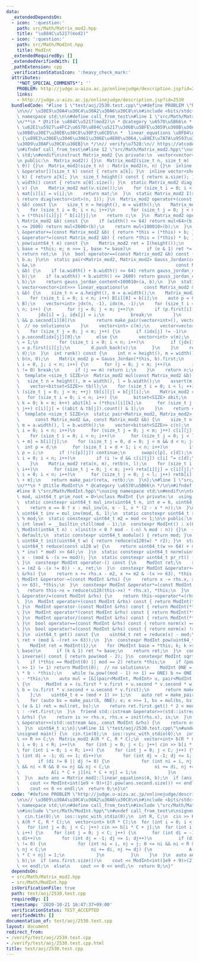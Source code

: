 ```yaml
---
data:
  _extendedDependsOn:
  - icon: ':question:'
    path: src/Math/Matrix_mod2.hpp
    title: "\u884C\u5217(mod2)"
  - icon: ':question:'
    path: src/Math/ModInt.hpp
    title: ModInt
  _extendedRequiredBy: []
  _extendedVerifiedWith: []
  _pathExtension: cpp
  _verificationStatusIcon: ':heavy_check_mark:'
  attributes:
    '*NOT_SPECIAL_COMMENTS*': ''
    PROBLEM: http://judge.u-aizu.ac.jp/onlinejudge/description.jsp?id=2530
    links:
    - http://judge.u-aizu.ac.jp/onlinejudge/description.jsp?id=2530
  bundledCode: "#line 1 \"test/aoj/2530.test.cpp\"\n#define PROBLEM \"http://judge.u-aizu.ac.jp/onlinejudge/description.jsp?id=2530\"\
    \n\n// \u30E9\u30A4\u30C4\u30A2\u30A6\u30C8\n\n#include <bits/stdc++.h>\nusing\
    \ namespace std;\n\n#define call_from_test\n#line 1 \"src/Math/Matrix_mod2.hpp\"\
    \n/**\n * @title \u884C\u5217(mod2)\n * @category \u6570\u5B66\n *  Gauss_Jordan(A,B)\
    \ \u62E1\u5927\u4FC2\u6570\u884C\u5217\u306B\u5BFE\u3059\u308B\u30AC\u30A6\u30B9\
    \u30B8\u30E7\u30EB\u30C0\u30F3\u6CD5\n *  linear_equations \u8FD4\u308A\u5024\
    \ {\u89E3\u306E\u3046\u3061\u306E\u4E00\u3064,\u89E3\u7A7A\u9593\u306E\u57FA\u5E95\
    \u30D9\u30AF\u30C8\u30EB}\n */\n// verify\u7528:\n// https://atcoder.jp/contests/bitflyer2018-final-open/tasks/bitflyer2018_final_d\n\
    \n#ifndef call_from_test\n#line 12 \"src/Math/Matrix_mod2.hpp\"\nusing namespace\
    \ std;\n#endif\n\nstruct Matrix_mod2 {\n private:\n  vector<vector<short>> a;\n\
    \n public:\n  Matrix_mod2() {}\n  Matrix_mod2(size_t n, size_t m) : a(n, vector<short>(m,\
    \ 0)) {}\n  Matrix_mod2(size_t n) : Matrix_mod2(n, n) {}\n  inline const vector<short>\
    \ &operator[](size_t k) const { return a[k]; }\n  inline vector<short> &operator[](size_t\
    \ k) { return a[k]; }\n  size_t height() const { return a.size(); }\n  size_t\
    \ width() const { return a[0].size(); }\n  static Matrix_mod2 diag(vector<int>\
    \ v) {\n    Matrix_mod2 mat(v.size());\n    for (size_t i = 0; i < v.size(); i++)\
    \ mat[i][i] = v[i];\n    return mat;\n  }\n  static Matrix_mod2 I(size_t n) {\
    \ return diag(vector<int>(n, 1)); }\n  Matrix_mod2 operator+(const Matrix_mod2\
    \ &b) const {\n    size_t n = height(), m = width();\n    Matrix_mod2 c(n, m);\n\
    \    for (size_t i = 0; i < n; i++)\n      for (size_t j = 0; j < m; j++) c[i][j]\
    \ = (*this)[i][j] ^ b[i][j];\n    return c;\n  }\n  Matrix_mod2 operator*(const\
    \ Matrix_mod2 &b) const {\n    if (width() <= 64) return mul<64>(b);\n    if (width()\
    \ <= 2600) return mul<2600>(b);\n    return mul<100010>(b);\n  }\n  Matrix_mod2\
    \ &operator+=(const Matrix_mod2 &b) { return *this = (*this) + b; }\n  Matrix_mod2\
    \ &operator*=(const Matrix_mod2 &b) { return *this = (*this) * b; }\n  Matrix_mod2\
    \ pow(uint64_t e) const {\n    Matrix_mod2 ret = I(height());\n    for (Matrix_mod2\
    \ base = *this; e; e >>= 1, base *= base)\n      if (e & 1) ret *= base;\n   \
    \ return ret;\n  }\n  bool operator==(const Matrix_mod2 &b) const { return a ==\
    \ b.a; }\n\n  static pair<Matrix_mod2, Matrix_mod2> Gauss_Jordan(const Matrix_mod2\
    \ &a,\n                                                     const Matrix_mod2\
    \ &b) {\n    if (a.width() + b.width() <= 64) return gauss_jordan_content<64>(a,\
    \ b);\n    if (a.width() + b.width() <= 2600) return gauss_jordan_content<2600>(a,\
    \ b);\n    return gauss_jordan_content<100010>(a, b);\n  }\n  static pair<vector<int>,\
    \ vector<vector<int>>> linear_equations(\n      const Matrix_mod2 &a, const vector<int>\
    \ &b) {\n    size_t n = a.height(), m = a.width();\n    Matrix_mod2 B(n, 1);\n\
    \    for (size_t i = 0; i < n; i++) B[i][0] = b[i];\n    auto p = Gauss_Jordan(a,\
    \ B);\n    vector<int> jdx(n, -1), idx(m, -1);\n    for (size_t i = 0, j; i <\
    \ n; i++) {\n      for (j = 0; j < m; j++)\n        if (p.first[i][j]) {\n   \
    \       jdx[i] = j, idx[j] = i;\n          break;\n        }\n      if (j == m\
    \ && p.second[i][0])\n        return make_pair(vector<int>(), vector<vector<int>>());\
    \  // no solutions\n    }\n    vector<int> c(m);\n    vector<vector<int>> d;\n\
    \    for (size_t j = 0; j < m; j++) {\n      if (idx[j] != -1)\n        c[j] =\
    \ p.second[idx[j]][0];\n      else {\n        vector<int> v(m);\n        v[j]\
    \ = 1;\n        for (size_t i = 0; i < n; i++)\n          if (jdx[i] != -1) v[jdx[i]]\
    \ = p.first[i][j];\n        d.push_back(v);\n      }\n    }\n    return make_pair(c,\
    \ d);\n  }\n  int rank() const {\n    int n = height(), m = width();\n    Matrix_mod2\
    \ b(n, 0);\n    Matrix_mod2 p = Gauss_Jordan(*this, b).first;\n    for (size_t\
    \ i = 0, j; i < n; i++) {\n      for (j = 0; j < m; j++)\n        if (p[i][j]\
    \ != 0) break;\n      if (j == m) return i;\n    }\n    return n;\n  }\n\n private:\n\
    \  template <size_t SIZE>\n  Matrix_mod2 mul(const Matrix_mod2 &b) const {\n \
    \   size_t n = height(), m = width(), l = b.width();\n    assert(m == b.height());\n\
    \    vector<bitset<SIZE>> tb(l);\n    for (size_t i = 0; i < l; ++i)\n      for\
    \ (size_t j = 0; j < m; ++j) tb[i][j] = b[j][i];\n    Matrix_mod2 c(n, l);\n \
    \   for (size_t i = 0; i < n; i++) {\n      bitset<SIZE> abit;\n      for (size_t\
    \ k = 0; k < m; k++) abit[k] = (*this)[i][k];\n      for (size_t j = 0; j < l;\
    \ j++) c[i][j] = ((abit & tb[j]).count() & 1);\n    }\n    return c;\n  }\n\n\
    \  template <size_t SIZE>\n  static pair<Matrix_mod2, Matrix_mod2> gauss_jordan_content(\n\
    \      const Matrix_mod2 &a, const Matrix_mod2 &b) {\n    size_t n = a.height(),\
    \ m = a.width(), l = b.width();\n    vector<bitset<SIZE>> c(n);\n    for (size_t\
    \ i = 0; i < n; i++)\n      for (size_t j = 0; j < m; j++) c[i][j] = a[i][j];\n\
    \    for (size_t i = 0; i < n; i++)\n      for (size_t j = 0; j < l; j++) c[i][j\
    \ + m] = b[i][j];\n    for (size_t j = 0, d = 0; j < m && d < n; j++) {\n    \
    \  int p = d;\n      for (size_t i = d + 1; i < n; i++)\n        if (c[i][j])\
    \ p = i;\n      if (!c[p][j]) continue;\n      swap(c[p], c[d]);\n      for (size_t\
    \ i = 0; i < n; i++)\n        if (i != d && c[i][j]) c[i] ^= c[d];\n      d++;\n\
    \    }\n    Matrix_mod2 reta(n, m), retb(n, l);\n    for (size_t i = 0; i < n;\
    \ i++)\n      for (size_t j = 0; j < m; j++) reta[i][j] = c[i][j];\n    for (size_t\
    \ i = 0; i < n; i++)\n      for (size_t j = 0; j < l; j++) retb[i][j] = c[i][j\
    \ + m];\n    return make_pair(reta, retb);\n  }\n};\n#line 1 \"src/Math/ModInt.hpp\"\
    \n/**\n * @title ModInt\n * @category \u6570\u5B66\n */\n\n#ifndef call_from_test\n\
    #line 8 \"src/Math/ModInt.hpp\"\nusing namespace std;\n#endif\n\ntemplate <uint64_t\
    \ mod, uint64_t prim_root = 0>\nclass ModInt {\n private:\n  using u128 = __uint128_t;\n\
    \  static constexpr uint64_t mul_inv(uint64_t n, int e = 6, uint64_t x = 1) {\n\
    \    return e == 0 ? x : mul_inv(n, e - 1, x * (2 - x * n));\n  }\n  static constexpr\
    \ uint64_t inv = mul_inv(mod, 6, 1);\n  static constexpr uint64_t r2 = -u128(mod)\
    \ % mod;\n  static constexpr uint64_t m2 = mod << 1;\n\n public:\n  static constexpr\
    \ int level = __builtin_ctzll(mod - 1);\n  constexpr ModInt() : x(0) {}\n  constexpr\
    \ ModInt(int64_t n) : x(init(n < 0 ? mod - (-n) % mod : n)) {}\n  ~ModInt() =\
    \ default;\n  static constexpr uint64_t modulo() { return mod; }\n  static constexpr\
    \ uint64_t init(uint64_t w) { return reduce(u128(w) * r2); }\n  static constexpr\
    \ uint64_t reduce(const u128 w) {\n    return uint64_t(w >> 64) + mod - ((u128(uint64_t(w)\
    \ * inv) * mod) >> 64);\n  }\n  static constexpr uint64_t norm(uint64_t x) { return\
    \ x - (mod & -(x >= mod)); }\n  static constexpr uint64_t pr_rt() { return prim_root;\
    \ }\n  constexpr ModInt operator-() const {\n    ModInt ret;\n    return ret.x\
    \ = (m2 & -(x != 0)) - x, ret;\n  }\n  constexpr ModInt &operator+=(const ModInt\
    \ &rhs) {\n    return x += rhs.x - m2, x += m2 & -(x >> 63), *this;\n  }\n  constexpr\
    \ ModInt &operator-=(const ModInt &rhs) {\n    return x -= rhs.x, x += m2 & -(x\
    \ >> 63), *this;\n  }\n  constexpr ModInt &operator*=(const ModInt &rhs) {\n \
    \   return this->x = reduce(u128(this->x) * rhs.x), *this;\n  }\n  constexpr ModInt\
    \ &operator/=(const ModInt &rhs) {\n    return this->operator*=(rhs.inverse());\n\
    \  }\n  ModInt operator+(const ModInt &rhs) const { return ModInt(*this) += rhs;\
    \ }\n  ModInt operator-(const ModInt &rhs) const { return ModInt(*this) -= rhs;\
    \ }\n  ModInt operator*(const ModInt &rhs) const { return ModInt(*this) *= rhs;\
    \ }\n  ModInt operator/(const ModInt &rhs) const { return ModInt(*this) /= rhs;\
    \ }\n  bool operator==(const ModInt &rhs) const { return norm(x) == norm(rhs.x);\
    \ }\n  bool operator!=(const ModInt &rhs) const { return norm(x) != norm(rhs.x);\
    \ }\n  uint64_t get() const {\n    uint64_t ret = reduce(x) - mod;\n    return\
    \ ret + (mod & -(ret >> 63));\n  }\n  constexpr ModInt pow(uint64_t k) const {\n\
    \    ModInt ret = ModInt(1);\n    for (ModInt base = *this; k; k >>= 1, base *=\
    \ base)\n      if (k & 1) ret *= base;\n    return ret;\n  }\n  constexpr ModInt\
    \ inverse() const { return pow(mod - 2); }\n  constexpr ModInt sqrt() const {\n\
    \    if (*this == ModInt(0) || mod == 2) return *this;\n    if (pow((mod - 1)\
    \ >> 1) != 1) return ModInt(0);  // no solutions\n    ModInt ONE = 1, b(2), w(b\
    \ * b - *this);\n    while (w.pow((mod - 1) >> 1) == ONE) b += ONE, w = b * b\
    \ - *this;\n    auto mul = [&](pair<ModInt, ModInt> u, pair<ModInt, ModInt> v)\
    \ {\n      ModInt a = (u.first * v.first + u.second * v.second * w);\n      ModInt\
    \ b = (u.first * v.second + u.second * v.first);\n      return make_pair(a, b);\n\
    \    };\n    uint64_t e = (mod + 1) >> 1;\n    auto ret = make_pair(ONE, ModInt(0));\n\
    \    for (auto bs = make_pair(b, ONE); e; e >>= 1, bs = mul(bs, bs))\n      if\
    \ (e & 1) ret = mul(ret, bs);\n    return ret.first.get() * 2 < mod ? ret.first\
    \ : -ret.first;\n  }\n  friend std::istream &operator>>(std::istream &is, ModInt\
    \ &rhs) {\n    return is >> rhs.x, rhs.x = init(rhs.x), is;\n  }\n  friend std::ostream\
    \ &operator<<(std::ostream &os, const ModInt &rhs) {\n    return os << rhs.get();\n\
    \  }\n  uint64_t x;\n};\n#line 11 \"test/aoj/2530.test.cpp\"\n#undef call_from_test\n\
    \nsigned main() {\n  cin.tie(0);\n  ios::sync_with_stdio(0);\n  int R, C;\n  cin\
    \ >> R >> C;\n  Matrix_mod2 A(R * C, R * C);\n  vector<int> b(R * C);\n  for (int\
    \ i = 0; i < R; i++)\n    for (int j = 0; j < C; j++) cin >> b[i * C + j];\n \
    \ for (int i = 0; i < R; i++) {\n    for (int j = 0; j < C; j++) {\n      for\
    \ (int di = -1; di <= 1; di++)\n        for (int dj = -1; dj <= 1; dj++)\n   \
    \       if (di != 0 || dj != 0) {\n            for (int ni = i, nj = j; 0 <= ni\
    \ && ni < R && 0 <= nj && nj < C;\n                 ni += di, nj += dj) {\n  \
    \            A[i * C + j][ni * C + nj] = 1;\n            }\n          }\n    }\n\
    \  }\n  auto ans = Matrix_mod2::linear_equations(A, b);\n  if (ans.first.size())\n\
    \    cout << ModInt<int(1e9 + 9)>(2).pow(ans.second.size()) << endl;\n  else\n\
    \    cout << 0 << endl;\n  return 0;\n}\n"
  code: "#define PROBLEM \"http://judge.u-aizu.ac.jp/onlinejudge/description.jsp?id=2530\"\
    \n\n// \u30E9\u30A4\u30C4\u30A2\u30A6\u30C8\n\n#include <bits/stdc++.h>\nusing\
    \ namespace std;\n\n#define call_from_test\n#include \"src/Math/Matrix_mod2.hpp\"\
    \n#include \"src/Math/ModInt.hpp\"\n#undef call_from_test\n\nsigned main() {\n\
    \  cin.tie(0);\n  ios::sync_with_stdio(0);\n  int R, C;\n  cin >> R >> C;\n  Matrix_mod2\
    \ A(R * C, R * C);\n  vector<int> b(R * C);\n  for (int i = 0; i < R; i++)\n \
    \   for (int j = 0; j < C; j++) cin >> b[i * C + j];\n  for (int i = 0; i < R;\
    \ i++) {\n    for (int j = 0; j < C; j++) {\n      for (int di = -1; di <= 1;\
    \ di++)\n        for (int dj = -1; dj <= 1; dj++)\n          if (di != 0 || dj\
    \ != 0) {\n            for (int ni = i, nj = j; 0 <= ni && ni < R && 0 <= nj &&\
    \ nj < C;\n                 ni += di, nj += dj) {\n              A[i * C + j][ni\
    \ * C + nj] = 1;\n            }\n          }\n    }\n  }\n  auto ans = Matrix_mod2::linear_equations(A,\
    \ b);\n  if (ans.first.size())\n    cout << ModInt<int(1e9 + 9)>(2).pow(ans.second.size())\
    \ << endl;\n  else\n    cout << 0 << endl;\n  return 0;\n}"
  dependsOn:
  - src/Math/Matrix_mod2.hpp
  - src/Math/ModInt.hpp
  isVerificationFile: true
  path: test/aoj/2530.test.cpp
  requiredBy: []
  timestamp: '2020-10-21 16:47:37+09:00'
  verificationStatus: TEST_ACCEPTED
  verifiedWith: []
documentation_of: test/aoj/2530.test.cpp
layout: document
redirect_from:
- /verify/test/aoj/2530.test.cpp
- /verify/test/aoj/2530.test.cpp.html
title: test/aoj/2530.test.cpp
---
```

